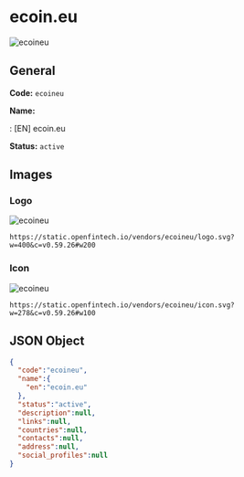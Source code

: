 
# ecoin.eu 
![ecoineu](https://static.openfintech.io/vendors/ecoineu/logo.svg?w=400&c=v0.59.26#w200)  

## General 
 
**Code:** `ecoineu` 
 
**Name:** 
 
:	[EN] ecoin.eu 
 
**Status:** `active` 
 

## Images 

### Logo 
 
![ecoineu](https://static.openfintech.io/vendors/ecoineu/logo.svg?w=400&c=v0.59.26#w200)  

```
https://static.openfintech.io/vendors/ecoineu/logo.svg?w=400&c=v0.59.26#w200
```  

### Icon 
 
![ecoineu](https://static.openfintech.io/vendors/ecoineu/icon.svg?w=278&c=v0.59.26#w100)  

```
https://static.openfintech.io/vendors/ecoineu/icon.svg?w=278&c=v0.59.26#w100
```  

## JSON Object 

```json
{
  "code":"ecoineu",
  "name":{
    "en":"ecoin.eu"
  },
  "status":"active",
  "description":null,
  "links":null,
  "countries":null,
  "contacts":null,
  "address":null,
  "social_profiles":null
}
```  
